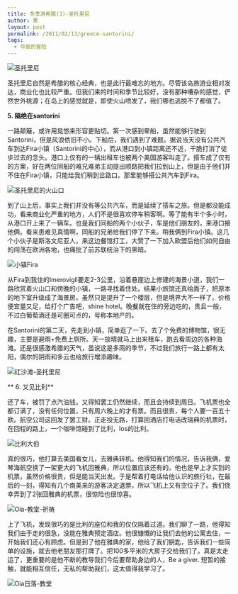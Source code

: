 ```yaml
---
title: 冬季游希腊(3)-圣托里尼
author: 果
layout: post
permalink: /2011/02/13/greece-santorini/
tags:
  - 华丽的冒险
---
```

![圣托里尼](http://pic.yupoo.com/lishugo/AJRukcHg/medium.jpg)

圣托里尼自然是希腊的核心经典，也是此行最难忘的地方。尽管该岛旅游业相对发达，商业化也比较严重。但我们来的时间和季节比较好，没有那种嘈杂的感觉，俨然世外桃源；在岛上的感觉就是，即使火山喷发了，我们哪也逃脱不了都值了。

**5. 隔绝在santorini**

一路颠簸，或许用晃悠来形容更贴切。第一次感到晕船，虽然能够行驶到Santorini，但是风浪依旧不小。下船后，我们遇到了难题。据说当天没有公共汽车到达Fira小镇（Santorini的中心），而从港口到小镇距离还不近，干脆打消了徒步过去的念头。港口上仅有的一辆出租车也被两个美国游客叫走了。搭车成了仅有的方案，好在两位同船的难兄难弟主动提出顺路把我们拉到山上，但是由于他们并不住在Fira小镇，只能给我们稍到岔路口。那里能够搭公共汽车到Fira。

![圣托里尼的火山口](http://pic.yupoo.com/lishugo/AJRueyJx/medium.jpg)

到了山上后，事实上我们并没有等公共汽车，而是延续了搭车之旅。但是都没能成功，看来商业化严重的地方，人们不是很喜欢停车稍客啊。等了能有半个多小时，从港口开上来了一辆车。也是我们同船的两个小伙子，车是他们朋友的，来港口接他俩。看来患难见真情啊，同船的兄弟给我们停了下来。稍我俩到Fira小镇。这几个小伙子是斯洛文尼亚人，来这边餐馆打工，大赞了一下加入欧盟后他们如何自由的闯荡在欧洲各地，也痛批了前苏联统治下的黑暗。

![小镇Fira](http://pic.yupoo.com/lishugo/AJRuSjOD/medium.jpg)

从Fira到我住的Imerovigli要走2-3公里，沿着悬崖边上修建的海景小道，我们一路欣赏着火山口和傍晚的小镇，一路寻找着住处。结果小旅馆还真给面子，把原本的地下室升级成了海景房。虽然只是提升了一个楼层，但是境界大不一样了。价格便宜量又足，给打个广告吧，shine hotel。晚餐就在住的旁边吃的，贵且一般，不过白葡萄酒还是可圈可点的，号称本地产的。

在Santorini的第二天，先走到小镇，简单逛了一下。去了个免费的博物馆，很无趣，主要是避雨+免费上厕所。天一放晴就马上出来租车，跑去看周边的各种海滩。还是很感激希腊的天气，虽说这是多雨的季节，不过我们旅行一路上都有太阳，偶尔的阴雨和多云也给旅行增添趣味。

![红沙滩-圣托里尼](http://pic.yupoo.com/lishugo/AJRurnQ4/medium.jpg)

** 6. 又见比利**

还了车，被罚了点汽油钱。又得知罢工仍然继续，而且会持续到周日。飞机票也全都订满了，没有任何位置，只有周六晚上的才有票。而且很贵，每个人要一百五十欧。航空公司这回发了罢工财。正走投无路，打算回酒店打电话改瑞典的机票时，在回程的路上，一个咖啡馆碰到了比利，Ios的比利。

![比利大伯](http://pic.yupoo.com/lishugo/AQyTyZRI/medium.jpg)

真的很巧，他打算去美国看女儿，去雅典转机。他得知我们的情况，告诉我俩，爱琴海航空换了一架更大的飞机回雅典，所以位置应该还有的。他也是早上才买到的机票，虽然价格很贵，但是能当天出发。于是帮着打电话给他认识的旅行社，在最后的一刻，得知有几个南美来的游客决定退票，所以飞机上又有空位子了。我们侥幸弄到了2张回雅典的机票，很惊险也很惊喜。

![Oia-教堂-祈祷](http://pic.yupoo.com/lishugo/AJRuApGr/medium.jpg)

上了飞机，发现很巧的是比利的座位和我的仅仅隔着过道。我们聊了一路，他得知我们由于走的很急，没能在雅典预定酒店。他很慷慨的让我们去他的公寓去住，一开始我们还心有顾虑。但是到了他在雅典的家，他给了我们钥匙，告诉我们一些简单的设施，就去他老朋友那打牌了。把100多平米的大房子交给我们了。真是太走运了，更重要的是他不断的教导我们今后要帮助身边的人，Be a giver. 短暂的接触，就能相互信任，无私的帮助我们，这太值得我学习了。

![Oia日落-教堂](http://pic.yupoo.com/lishugo/AJRuygp4/medium.jpg)